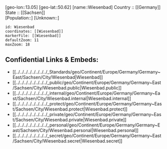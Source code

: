 ﻿---
location: [50.62,13.05] 
mapzoom: [7,12] 
mapmarker: city 
type: City
tags:
- geo/City


SpocWebEntityId: 35601
isDeleted: false
confidential: public

---
[geo-lon::13.05] 
[geo-lat::50.62] 
[name::Wiesenbad] 
Country :: [[Germany]]  
State :: [[Sachsen]]  
[Population::] 
[Unknown::] 


```leaflet
id: Wiesenbad
coordinates: [[Wiesenbad]] 
markerFile: [[Wiesenbad]] 
defaultZoom: 11 
maxZoom: 18
```


## Confidential Links & Embeds: 
- [[../../../../../../../../_Standards/geo/Continent/Europe/Germany/Germany~East/Sachsen/City/Wiesenbad|Wiesenbad]] 
- [[../../../../../../../../_public/geo/Continent/Europe/Germany/Germany~East/Sachsen/City/Wiesenbad.public|Wiesenbad.public]] 
- [[../../../../../../../../_internal/geo/Continent/Europe/Germany/Germany~East/Sachsen/City/Wiesenbad.internal|Wiesenbad.internal]] 
- [[../../../../../../../../_protect/geo/Continent/Europe/Germany/Germany~East/Sachsen/City/Wiesenbad.protect|Wiesenbad.protect]] 
- [[../../../../../../../../_private/geo/Continent/Europe/Germany/Germany~East/Sachsen/City/Wiesenbad.private|Wiesenbad.private]] 
- [[../../../../../../../../_personal/geo/Continent/Europe/Germany/Germany~East/Sachsen/City/Wiesenbad.personal|Wiesenbad.personal]] 
- [[../../../../../../../../_secret/geo/Continent/Europe/Germany/Germany~East/Sachsen/City/Wiesenbad.secret|Wiesenbad.secret]] 
